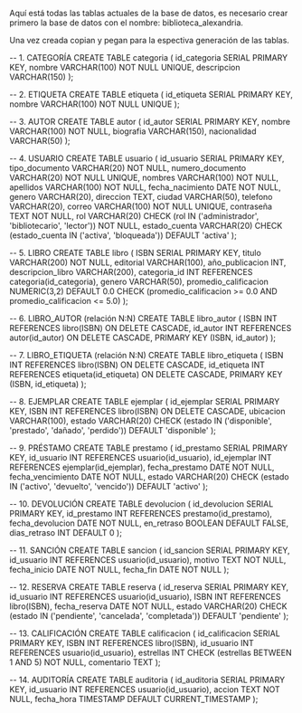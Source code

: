 Aquí está todas las tablas actuales de la base de datos, es necesario crear primero la base de datos con el nombre: biblioteca_alexandria. 

Una vez creada copian y pegan para la espectiva generación de las tablas. 

-- 1. CATEGORÍA
CREATE TABLE categoria (
    id_categoria SERIAL PRIMARY KEY,
    nombre VARCHAR(100) NOT NULL UNIQUE,
    descripcion VARCHAR(150)
);

-- 2. ETIQUETA
CREATE TABLE etiqueta (
    id_etiqueta SERIAL PRIMARY KEY,
    nombre VARCHAR(100) NOT NULL UNIQUE
);

-- 3. AUTOR
CREATE TABLE autor (
    id_autor SERIAL PRIMARY KEY,
    nombre VARCHAR(100) NOT NULL,
    biografia VARCHAR(150),
    nacionalidad VARCHAR(50)
);

-- 4. USUARIO
CREATE TABLE usuario (
    id_usuario SERIAL PRIMARY KEY,
    tipo_documento VARCHAR(20) NOT NULL,
    numero_documento VARCHAR(20) NOT NULL UNIQUE,
    nombres VARCHAR(100) NOT NULL,
    apellidos VARCHAR(100) NOT NULL,
    fecha_nacimiento DATE NOT NULL,
    genero VARCHAR(20),
    direccion TEXT,
    ciudad VARCHAR(50),
    telefono VARCHAR(20),
    correo VARCHAR(100) NOT NULL UNIQUE,
    contraseña TEXT NOT NULL,
    rol VARCHAR(20) CHECK (rol IN ('administrador', 'bibliotecario', 'lector')) NOT NULL,
    estado_cuenta VARCHAR(20) CHECK (estado_cuenta IN ('activa', 'bloqueada')) DEFAULT 'activa'
);

-- 5. LIBRO
CREATE TABLE libro (
    ISBN SERIAL PRIMARY KEY,
    titulo VARCHAR(200) NOT NULL,
    editorial VARCHAR(100),
    año_publicacion INT,
    descripcion_libro VARCHAR(200),
    categoria_id INT REFERENCES categoria(id_categoria),
    genero VARCHAR(50),
    promedio_calificacion NUMERIC(3,2) DEFAULT 0.0 CHECK (promedio_calificacion >= 0.0 AND promedio_calificacion <= 5.0)
);

-- 6. LIBRO_AUTOR (relación N:N)
CREATE TABLE libro_autor (
    ISBN INT REFERENCES libro(ISBN) ON DELETE CASCADE,
    id_autor INT REFERENCES autor(id_autor) ON DELETE CASCADE,
    PRIMARY KEY (ISBN, id_autor)
);

-- 7. LIBRO_ETIQUETA (relación N:N)
CREATE TABLE libro_etiqueta (
    ISBN INT REFERENCES libro(ISBN) ON DELETE CASCADE,
    id_etiqueta INT REFERENCES etiqueta(id_etiqueta) ON DELETE CASCADE,
    PRIMARY KEY (ISBN, id_etiqueta)
);

-- 8. EJEMPLAR
CREATE TABLE ejemplar (
    id_ejemplar SERIAL PRIMARY KEY,
    ISBN INT REFERENCES libro(ISBN) ON DELETE CASCADE,
    ubicacion VARCHAR(100),
    estado VARCHAR(20) CHECK (estado IN ('disponible', 'prestado', 'dañado', 'perdido')) DEFAULT 'disponible'
);

-- 9. PRÉSTAMO
CREATE TABLE prestamo (
    id_prestamo SERIAL PRIMARY KEY,
    id_usuario INT REFERENCES usuario(id_usuario),
    id_ejemplar INT REFERENCES ejemplar(id_ejemplar),
    fecha_prestamo DATE NOT NULL,
    fecha_vencimiento DATE NOT NULL,
    estado VARCHAR(20) CHECK (estado IN ('activo', 'devuelto', 'vencido')) DEFAULT 'activo'
);

-- 10. DEVOLUCIÓN
CREATE TABLE devolucion (
    id_devolucion SERIAL PRIMARY KEY,
    id_prestamo INT REFERENCES prestamo(id_prestamo),
    fecha_devolucion DATE NOT NULL,
    en_retraso BOOLEAN DEFAULT FALSE,
    dias_retraso INT DEFAULT 0
);

-- 11. SANCIÓN
CREATE TABLE sancion (
    id_sancion SERIAL PRIMARY KEY,
    id_usuario INT REFERENCES usuario(id_usuario),
    motivo TEXT NOT NULL,
    fecha_inicio DATE NOT NULL,
    fecha_fin DATE NOT NULL
);

-- 12. RESERVA
CREATE TABLE reserva (
    id_reserva SERIAL PRIMARY KEY,
    id_usuario INT REFERENCES usuario(id_usuario),
    ISBN INT REFERENCES libro(ISBN),
    fecha_reserva DATE NOT NULL,
    estado VARCHAR(20) CHECK (estado IN ('pendiente', 'cancelada', 'completada')) DEFAULT 'pendiente'
);

-- 13. CALIFICACIÓN
CREATE TABLE calificacion (
    id_calificacion SERIAL PRIMARY KEY,
    ISBN INT REFERENCES libro(ISBN),
    id_usuario INT REFERENCES usuario(id_usuario),
    estrellas INT CHECK (estrellas BETWEEN 1 AND 5) NOT NULL,
    comentario TEXT
);

-- 14. AUDITORÍA
CREATE TABLE auditoria (
    id_auditoria SERIAL PRIMARY KEY,
    id_usuario INT REFERENCES usuario(id_usuario),
    accion TEXT NOT NULL,
    fecha_hora TIMESTAMP DEFAULT CURRENT_TIMESTAMP
);
